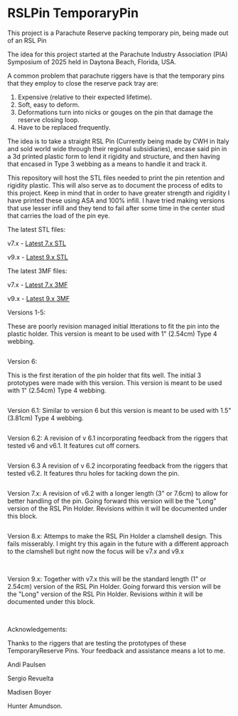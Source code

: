 # RSLPin TemporaryPin
This project is a Parachute Reserve packing temporary pin, being made out of an RSL Pin


The idea for this project started at the Parachute Industry Association (PIA) Symposium of 2025 held in Daytona Beach, Florida, USA.

A common problem that parachute riggers have is that the temporary pins that they employ to close the reserve pack tray are:
1) Expensive (relative to their expected lifetime).
2) Soft, easy to deform.
3) Deformations turn into nicks or gouges on the pin that damage the reserve closing loop.
4) Have to be replaced frequently.

The idea is to take a straight RSL Pin (Currently being made by CWH in Italy and sold world wide through their regional subsidiaries), encase said pin in a 3d printed plastic form to lend it rigidity and structure, and then having that encased in Type 3 webbing as a means to handle it and track it.

This repository will host the STL files needed to print the pin retention and rigidity plastic. This will also serve as to document the process of edits to this project. Keep in mind that in order to have greater strength and rigidity I have printed these using ASA and 100% infill. I have tried making versions that use lesser infill and they tend to fail after some time in the center stud that carries the load of the pin eye.

The latest STL files:
  
  v7.x - <a href="https://github.com/LifeAtTerminalVelocity/RSLPin_TemporaryPin/blob/main/STL/RSL%20Pin%20Holder%20-%20v7.5%20Long.stl">Latest 7.x STL</a>
  
  v9.x - <a href="https://github.com/LifeAtTerminalVelocity/RSLPin_TemporaryPin/blob/main/STL/RSL%20Pin%20Holder%20-%20v9.6%20Long.stl)">Latest 9.x STL</a>

The latest 3MF files:
  
  v7.x - <a href="https://github.com/LifeAtTerminalVelocity/RSLPin_TemporaryPin/blob/main/3MF/RSL%20Pin%20Holder%20-%20v7.5%20Long.3mf">Latest 7.x 3MF</a>
  
  v9.x - <a href="https://github.com/LifeAtTerminalVelocity/RSLPin_TemporaryPin/blob/main/3MF/RSL%20Pin%20Holder%20-%20v9.6%20Long.3mf">Latest 9.x 3MF</a>

Versions 1-5:

These are poorly revision managed initial itterations to fit the pin into the plastic holder. This version is meant to be used with 1" (2.54cm) Type 4 webbing. 

<img src="https://github.com/LifeAtTerminalVelocity/RSLPin_TemporaryPin/blob/main/img/v1-5.jpeg" alt="">

Version 6:

This is the first iteration of the pin holder that fits well. The initial 3 prototypes were made with this version. This version is meant to be used with 1" (2.54cm) Type 4 webbing.

<img src="https://github.com/LifeAtTerminalVelocity/RSLPin_TemporaryPin/blob/main/img/v6.jpeg" alt="">

Version 6.1:
Similar to version 6 but this version is meant to be used with 1.5" (3.81cm) Type 4 webbing.


<img src="https://github.com/LifeAtTerminalVelocity/RSLPin_TemporaryPin/blob/main/img/v6.1.jpeg" alt="">

Version 6.2:
A revision of v 6.1 incorporating feedback from the riggers that tested v6 and v6.1. It features cut off corners.

<img src="https://github.com/LifeAtTerminalVelocity/RSLPin_TemporaryPin/blob/main/img/v6.2.jpeg" alt="">

Version 6.3
A revision of v 6.2 incorporating feedback from the riggers that tested v6.2. It features thru holes for tacking down the pin.

<img src="https://github.com/LifeAtTerminalVelocity/RSLPin_TemporaryPin/blob/main/img/v6.3.jpeg" alt="">

Version 7.x:
A revision of v6.2 with a longer length (3" or 7.6cm) to allow for better handling of the pin. Going forward this version will be the "Long" version of the RSL Pin Holder. Revisions within it will be documented under this block.

<img src="https://github.com/LifeAtTerminalVelocity/RSLPin_TemporaryPin/blob/main/img/v7.3.jpeg" alt="">

Version 8.x:
Attemps to make the RSL Pin Holder a clamshell design. This fails misserably. I might try this again in the future with a different approach to the clamshell but right now the focus will be v7.x and v9.x

<img src="https://github.com/LifeAtTerminalVelocity/RSLPin_TemporaryPin/blob/main/img/v8_1.jpeg" alt="">

<img src="https://github.com/LifeAtTerminalVelocity/RSLPin_TemporaryPin/blob/main/img/v8_2.jpeg" alt="">

Version 9.x:
Together with v7.x this will be the standard length (1" or 2.54cm) version of the RSL Pin Holder. Going forward this version will be the "Long" version of the RSL Pin Holder. Revisions within it will be documented under this block.

<img src="https://github.com/LifeAtTerminalVelocity/RSLPin_TemporaryPin/blob/main/img/img/v9.1.jpeg" alt="">

<img src="https://github.com/LifeAtTerminalVelocity/RSLPin_TemporaryPin/blob/main/img/v9_in_type4.jpeg" alt="">


Acknowledgements:

Thanks to the riggers that are testing the prototypes of these TemporaryReserve Pins. Your feedback and assistance means a lot to me.

Andi Paulsen

Sergio Revuelta

Madisen Boyer

Hunter Amundson.
